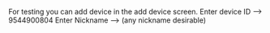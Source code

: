 For testing you can add device in the add device screen.
Enter device ID  --> 9544900804
Enter Nickname --> (any nickname desirable)

